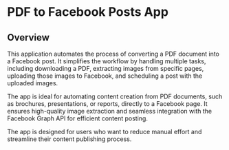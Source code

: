 # PDF to Facebook Posts App

## Overview

This application automates the process of converting a PDF document into a Facebook post. It simplifies the workflow by
handling multiple tasks, including downloading a PDF, extracting images from specific pages, uploading those images to
Facebook, and scheduling a post with the uploaded images.

The app is ideal for automating content creation from PDF documents, such as brochures, presentations, or reports,
directly to a Facebook page. It ensures high-quality image extraction and seamless integration with the Facebook Graph
API for efficient content posting.

The app is designed for users who want to reduce manual effort and streamline their content publishing process.
